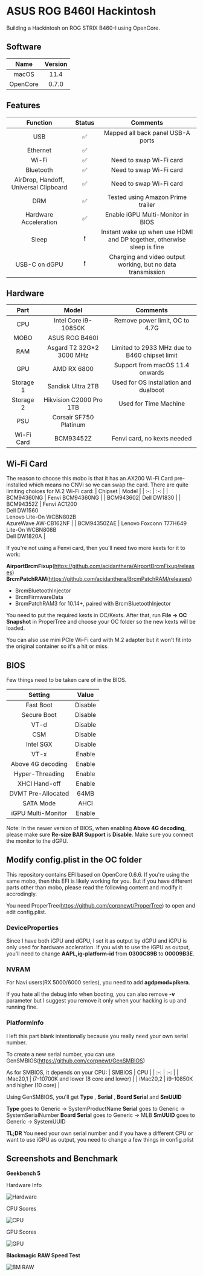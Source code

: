 # ASUS ROG B460I Hackintosh

Building a Hackintosh on ROG STRIX B460-I using OpenCore.
## Software
| Name | Version |
| :-: | :-: |
| macOS | 11.4 |
| OpenCore | 0.7.0 |

## Features
| Function | Status | Comments |
| :-: | :-: | :-: |
| USB | &#9989; | Mapped all back panel USB-A ports |
| Ethernet | &#9989; | |
| Wi-Fi | &#9989; | Need to swap Wi-Fi card |
| Bluetooth | &#9989; | Need to swap Wi-Fi card |
| AirDrop, Handoff, Universal Clipboard | &#9989; | Need to swap Wi-Fi card |
| DRM | &#9989; | Tested using Amazon Prime trailer |
| Hardware Acceleration | &#9989; | Enable iGPU Multi-Monitor in BIOS |
| Sleep | &#10071; | Instant wake up when use HDMI and DP together, otherwise sleep is fine |
| USB-C on dGPU | &#10071; | Charging and video output working, but no data transmission |

## Hardware
| Part | Model | Comments |
| :-: | :-: | :-: |
| CPU | Intel Core i9-10850K | Remove power limit, OC to 4.7G |
| MOBO | ASUS ROG B460I | |
| RAM | Asgard T2 32G*2 3000 MHz| Limited to 2933 MHz due to B460 chipset limit |
| GPU | AMD RX 6800 | Support from macOS 11.4 onwards |
| Storage 1 | Sandisk Ultra 2TB | Used for OS installation and dualboot|
| Storage 2 | Hikvision C2000 Pro 1TB | Used for Time Machine |
| PSU | Corsair SF750 Platinum | |
| Wi-Fi Card | BCM93452Z | Fenvi card, no kexts needed |

## Wi-Fi Card
The reason to choose this mobo is that it has an AX200 Wi-Fi Card pre-installed which means no CNVi so we can swap the card.
There are quite limiting choices for M.2 Wi-Fi card:
| Chipset | Model |
| :-: | :-: |
| BCM94360NG | Fenvi BCM94360NG |
| BCM943602| Dell DW1830 |
| BCM94352Z | Fenvi AC1200 <br> Dell DW1560 <br> Lenovo Lite-On WCBN802B <br> AzureWave AW-CB162NF |
| BCM94350ZAE | Lenovo Foxconn T77H649 <br> Lite-On WCBN808B <br> Dell DW1820A |

If you're not using a Fenvi card, then you'll need two more kexts for it to work:

**AirportBrcmFixup**(https://github.com/acidanthera/AirportBrcmFixup/releases)
**BrcmPatchRAM**(https://github.com/acidanthera/BrcmPatchRAM/releases)
<ul>
<li>BrcmBluetoothInjector</li>
<li>BrcmFirmwareData</li>
<li>BrcmPatchRAM3 for 10.14+, paired with BrcmBluetoothInjector</li>
</ul>

You need to put the required kexts in OC/Kexts. After that, run **File -> OC Snapshot** in ProperTree and choose your OC folder so the new kexts will be loaded.

You can also use mini PCIe Wi-Fi card with M.2 adapter but it won't fit into the original container so it's a hit or miss.

## BIOS
Few things need to be taken care of in the BIOS.

| Setting | Value|
| :-: | :-: |
| Fast Boot | Disable |
| Secure Boot | Disable |
| VT-d | Disable |
| CSM | Disable |
| Intel SGX | Disable |
| VT-x | Enable |
| Above 4G decoding | Enable |
| Hyper-Threading | Enable |
| XHCI Hand-off | Enable |
| DVMT Pre-Allocated | 64MB |
| SATA Mode | AHCI |
| iGPU Multi-Monitor | Enable |

Note: In the newer version of BIOS, when enabling **Above 4G decoding**, please make sure **Re-size BAR Support** is **Disable**. Make sure you connect the monitor to the dGPU.

## Modify config.plist in the OC folder
This repository contains EFI based on OpenCore 0.6.6. If you're using the same mobo, then this EFI is likely working for you. But if you have different parts other than mobo, please read the following content and modify it accrodingly.

You need ProperTree(https://github.com/corpnewt/ProperTree) to open and edit config.plist.

### DeviceProperties
Since I have both iGPU and dGPU, I set it as output by dGPU and iGPU is only used for hardware accleration.
If you wish to use the iGPU as output, you'll need to change **AAPL,ig-platform-id** from **0300C89B** to **00009B3E**.

### NVRAM

For Navi users(RX 5000/6000 series), you need to add **agdpmod=pikera**.


If you hate all the debug info when booting, you can also remove **-v** parameter but I suggest you remove it only when your hacking is up and running fine.

### PlatformInfo
I left this part blank intentionally because you really need your own serial number.

To create a new serial number, you can use GenSMBIOS(https://github.com/corpnewt/GenSMBIOS)

As for SMBIOS, it depends on your CPU:
| SMBIOS | CPU |
| :-: | :-: |
| iMac20,1 | i7-10700K and lower (8 core and lower) |
| iMac20,2 | i9-10850K and higher (10 core) |

Using GenSMBIOS, you'll get **Type** , **Serial** , **Board Serial** and **SmUUID**

**Type** goes to Generic -> SystemProductName
**Serial** goes to Generic -> SystemSerialNumber
**Board Serial** goes to Generic -> MLB
**SmUUID** goes to Generic -> SystemUUID

**TL;DR** You need your own serial number and if you have a different CPU or want to use iGPU as output, you need to change a few things in config.plist

## Screenshots and Benchmark

**Geekbench 5**

Hardware Info

![Hardware](https://lightfocus-1256547063.cos.ap-hongkong.myqcloud.com/hackintosh/Sensei.png)

CPU Scores

![CPU](https://lightfocus-1256547063.cos.ap-hongkong.myqcloud.com/hackintosh/CPU%20Scores.png)

GPU Scores

![GPU](https://lightfocus-1256547063.cos.ap-hongkong.myqcloud.com/hackintosh/GPU%20Scores.png)

**Blackmagic RAW Speed Test**

![BM RAW](https://lightfocus-1256547063.cos.ap-hongkong.myqcloud.com/hackintosh/BM%20RAW.png)

